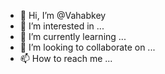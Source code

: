 - 👋 Hi, I’m @Vahabkey
- 👀 I’m interested in ...
- 🌱 I’m currently learning ...
- 💞️ I’m looking to collaborate on ...
- 📫 How to reach me ...

<!---
Vahabkey/Vahabkey is a ✨ special ✨ repository because its `README.md` (this file) appears on your GitHub profile.
You can click the Preview link to take a look at your changes.
--->
